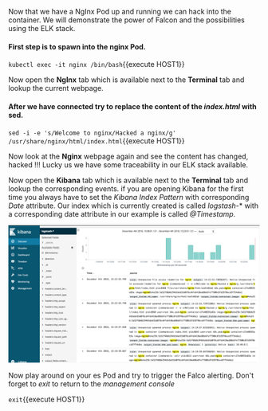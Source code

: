 Now that we have a NgInx Pod up and running we can hack into the container. We will demonstrate the power of Falcon and the possibilities using the ELK stack.

#### First step is to spawn into the nginx Pod. 

`kubectl exec -it nginx /bin/bash`{{execute HOST1}}

Now open the **NgInx** tab which is available next to the **Terminal** tab and lookup the current webpage.

#### After we have connected try to replace the content of the *index.html* with sed. 

`sed -i -e 's/Welcome to nginx/Hacked a nginx/g' /usr/share/nginx/html/index.html`{{execute HOST1}}

Now look at the **Nginx** webpage again and see the content has changed, hacked !!! Lucky us we have some traceability in our ELK stack available.

Now open the **Kibana** tab which is available next to the **Terminal** tab and lookup the corresponding events. if you are opening Kibana for the first time you always have to set the *Kibana Index Pattern* with corresponding *Date* attribute. Our index which is currently created is called *logstash-** with a corresponding date attribute in our example is called *@Timestamp*.

![Kibana Experiment3](https://raw.githubusercontent.com/avwsolutions/katacoda-scenarios/master/setup-your-digital-forensics-platform/images/experiment3.png)

Now play around on your es Pod and try to trigger the Falco alerting. Don't forget to *exit* to return to the *management console*

`exit`{{execute HOST1}}
